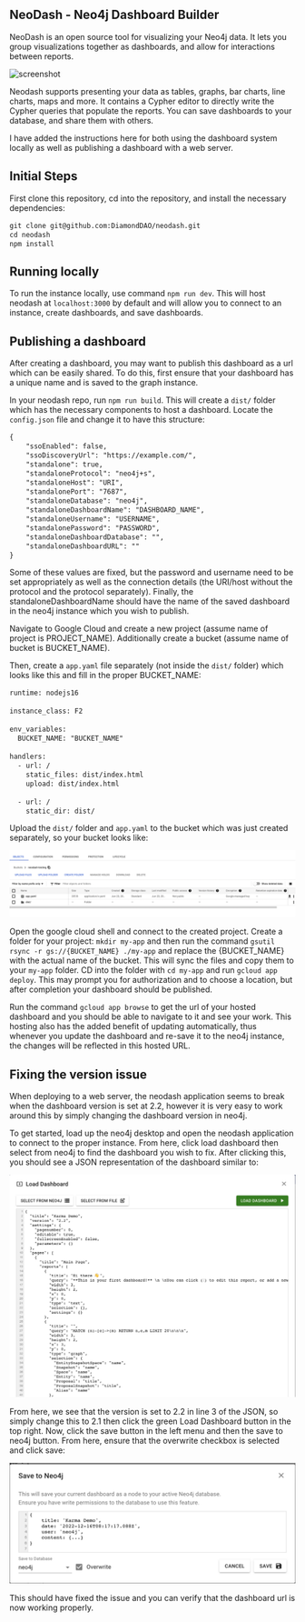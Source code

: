 ## NeoDash - Neo4j Dashboard Builder

NeoDash is an open source tool for visualizing your Neo4j data. It lets you group visualizations together as dashboards, and allow for interactions between reports.

![screenshot](public/screenshot.png)

Neodash supports presenting your data as tables, graphs, bar charts, line charts, maps and more. It contains a Cypher editor to directly write the Cypher queries that populate the reports. You can save dashboards to your database, and share them with others.

I have added the instructions here for both using the dashboard system locally as well as publishing a dashboard with a web server.

## Initial Steps

First clone this repository, cd into the repository, and install the necessary dependencies:

```
git clone git@github.com:DiamondDAO/neodash.git
cd neodash
npm install
```

## Running locally

To run the instance locally, use command `npm run dev`. This will host neodash at `localhost:3000` by default and will allow you to connect to an instance, create dashboards, and save dashboards.

## Publishing a dashboard

After creating a dashboard, you may want to publish this dashboard as a url which can be easily shared. To do this, first ensure that your dashboard has a unique name and is saved to the graph instance.

In your neodash repo, run `npm run build`. This will create a `dist/` folder which has the necessary components to host a dashboard. Locate the `config.json` file and change it to have this structure:

```
{
    "ssoEnabled": false,
    "ssoDiscoveryUrl": "https://example.com/",
    "standalone": true,
    "standaloneProtocol": "neo4j+s",
    "standaloneHost": "URI",
    "standalonePort": "7687",
    "standaloneDatabase": "neo4j",
    "standaloneDashboardName": "DASHBOARD_NAME",
    "standaloneUsername": "USERNAME",
    "standalonePassword": "PASSWORD",
    "standaloneDashboardDatabase": "",
    "standaloneDashboardURL": ""
}
```

Some of these values are fixed, but the password and username need to be set appropriately as well as the connection details (the URI/host without the protocol and the protocol separately). Finally, the standaloneDashboardName should have the name of the saved dashboard in the neo4j instance which you wish to publish.

Navigate to Google Cloud and create a new project (assume name of project is PROJECT_NAME). Additionally create a bucket (assume name of bucket is BUCKET_NAME).

Then, create a `app.yaml` file separately (not inside the `dist/` folder) which looks like this and fill in the proper BUCKET_NAME:

```
runtime: nodejs16

instance_class: F2

env_variables:
  BUCKET_NAME: "BUCKET_NAME"

handlers:
  - url: /
    static_files: dist/index.html
    upload: dist/index.html

  - url: /
    static_dir: dist/
```

Upload the `dist/` folder and `app.yaml` to the bucket which was just created separately, so your bucket looks like:

![screenshot](public/bucket.png)

Open the google cloud shell and connect to the created project. Create a folder for your project: `mkdir my-app` and then run the command `gsutil rsync -r gs://{BUCKET_NAME} ./my-app` and replace the {BUCKET_NAME} with the actual name of the bucket. This will sync the files and copy them to your `my-app` folder. CD into the folder with `cd my-app` and run `gcloud app deploy`. This may prompt you for authorization and to choose a location, but after completion your dashboard should be published.

Run the command `gcloud app browse` to get the url of your hosted dashboard and you should be able to navigate to it and see your work. This hosting also has the added benefit of updating automatically, thus whenever you update the dashboard and re-save it to the neo4j instance, the changes will be reflected in this hosted URL.

## Fixing the version issue

When deploying to a web server, the neodash application seems to break when the dashboard version is set at 2.2, however it is very easy to work around this by simply changing the dashboard version in neo4j.

To get started, load up the neo4j desktop and open the neodash application to connect to the proper instance. From here, click load dashboard then select from neo4j to find the dashboard you wish to fix. After clicking this, you should see a JSON representation of the dashboard similar to:

![screenshot](public/dash_json.png)

From here, we see that the version is set to 2.2 in line 3 of the JSON, so simply change this to 2.1 then click the green Load Dashboard button in the top right. Now, click the save button in the left menu and then the save to neo4j button. From here, ensure that the overwrite checkbox is selected and click save:

![screenshot](public/save_dash.png)

This should have fixed the issue and you can verify that the dashboard url is now working properly.
